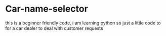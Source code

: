 # Car-name-selector
this is a beginner friendly code, i am learning python so just a little code to for a car dealer to deal with customer requests
